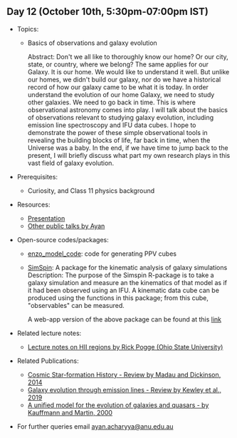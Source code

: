 ## Day 12 (October 10th, 5:30pm-07:00pm IST)
* Topics:
  * Basics of observations and galaxy evolution
    
    Abstract: Don't we all like to thoroughly know our home? Or our city, state, or country, where we belong? The same applies for our Galaxy. It is our home. We would like to understand it well. But unlike our homes, we didn't build our galaxy, nor do we have a historical record of how our galaxy came to be what it is today. In order understand the evolution of our home Galaxy, we need to study other galaxies. We need to go back in time. This is where observational astronomy comes into play. I will talk about the basics of observations relevant to studying galaxy evolution, including emission line spectroscopy and IFU data cubes. I hope to demonstrate the power of these simple observational tools in revealing the building blocks of life, far back in time, when the Universe was a baby. In the end, if we have time to jump back to the present, I will briefly discuss what part my own research plays in this vast field of galaxy evolution.

* Prerequisites:
  * Curiosity, and Class 11 physics background

* Resources:
  * [Presentation](https://github.com/ssp5361/Mini-Astro-workshop/blob/master/Day-12/Ayan_MAW_talk.pptx)
  * [Other public talks by Ayan](https://www.mso.anu.edu.au/~acharyya/outreach.html)

* Open-source codes/packages:
  * [enzo_model_code](https://github.com/ayanacharyya/enzo_model_code): code for generating PPV cubes
  * [SimSpin](https://github.com/kateharborne/SimSpin): A package for the kinematic analysis of galaxy simulations
     Description: The purpose of the Simspin R-package is to take a galaxy simulation and measure an the kinematics of that model as if it had been observed using                     an IFU. A kinematic data cube can be produced using the functions in this package; from this cube, "observables" can be measured.
     
     A web-app version of the above package can be found at this [link](http://simspin.icrar.org/)

* Related lecture notes:
  * [Lecture notes on HII regions by Rick Pogge (Ohio State University)](http://www.astronomy.ohio-state.edu/~pogge/Ast871/Notes/Ionized.pdf)

* Related Publications:
  * [Cosmic Star-formation History - Review by Madau and Dickinson, 2014](https://ui.adsabs.harvard.edu/abs/2014ARA%26A..52..415M/abstract)
  * [Galaxy evolution through emission lines - Review by Kewley et al., 2019](https://ui.adsabs.harvard.edu/abs/2019ARA%26A..57..511K/abstract)
  * [A unified model for the evolution of galaxies and quasars - by Kauffmann and Martin, 2000](https://ui.adsabs.harvard.edu/abs/2000MNRAS.311..576K/abstract)
  
* For further queries email ayan.acharyya@anu.edu.au
